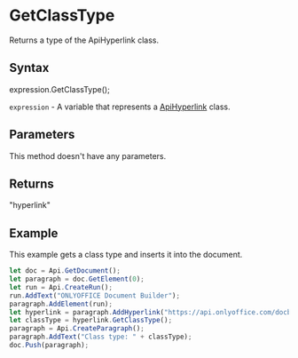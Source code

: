 # GetClassType

Returns a type of the ApiHyperlink class.

## Syntax

expression.GetClassType();

`expression` - A variable that represents a [ApiHyperlink](../ApiHyperlink.md) class.

## Parameters

This method doesn't have any parameters.

## Returns

"hyperlink"

## Example

This example gets a class type and inserts it into the document.

```javascript
let doc = Api.GetDocument();
let paragraph = doc.GetElement(0);
let run = Api.CreateRun();
run.AddText("ONLYOFFICE Document Builder");
paragraph.AddElement(run);
let hyperlink = paragraph.AddHyperlink("https://api.onlyoffice.com/docbuilder/basic");
let classType = hyperlink.GetClassType();
paragraph = Api.CreateParagraph();
paragraph.AddText("Class type: " + classType);
doc.Push(paragraph);
```
